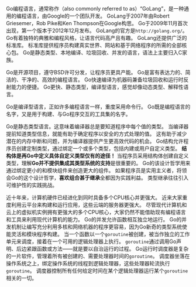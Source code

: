 Go编程语言，通常称作（also commonly referred to as）“GoLang”，是一种通用的编程语言，由Google的一个团队开发。
GoLang于2007年由Robert Griesemer，Rob Pike和Ken Thompson在Google构思。
Go于2009年11月首次出现，第一个版本于2012年12月发布。
GoLang的官方是`http://golang.org/`。
Go有着独特的典雅和编程风格，让语言代码高产且有趣。
GoLang还提供广泛的标准库。
标准库提供程序员构建真实世界、网站和基于网络程序的所需的全部核心包。
Go是静态类型、本地编译、垃圾回收、并发的语言，语法上主要归入C家族。

Go是开源项目，遵守BSD许可分发，让程序员更具产能。
Go是富有表达力的、简洁的、干净的、高效的编程语言。
Go快速编译为机器码兼备垃圾回收和运行时反射能力的便捷。
Go更快、静态类型，编译型语言，感觉却像动态类型、解释性语言。

Go是编译型语言，正如许多编程语言一样，重度采用命令行。
Go既是编程语言的名字，又是用于构建、与Go程序交互的工具集的名字。

Go是静态类型语言。这意味着编译器总是要知道程序中每个值的类型。
当编译器提前知道类型信息，就能有助于确定程序以安全的方式处理的值。
这有助于减少潜在的内存中断和问题，并为编译器提供产生更高效代码的机会。
Go结构允许程序员创建定制类型，通过绑定一个或多个类型，包括内建或用户自定义类型。
**结构体是再Go中定义具体自定义类型仅有的途径！**
当程序员采用结构体创建自定义类型，理解**Go并不提供集成其类型系统的支持**是很重要的。
Go的该设计哲学用来通过绑定更小的和模块组件来创造更大的组件。
如果程序员是实用主义者，将领会Go的这个设计哲学，**喜欢组合甚于继承**全都因为实践利益。
类型继承往往引入可维护性的实践挑战。

近十年来，计算机硬件已经进化到同时具备多个CPU核心并更强大。
近来大家重度利用云平台来构建和运行应用，这些云端的服务器更强大。
尽管现代计算机和云上的虚拟机实例拥有更强大的多个CPU核心，大家仍然不能借助现有编程语言和工具来利用现代计算机的能力。
Go的并发允许函数相互独立地运行。
Go的并发机制让编写充分利用多核和网络机器的程序更容易，因为Go新奇的类型系统使能灵活和模块程序构建。
当一个函数以一个`goroutine`被创建，被当作独立的工作单元来调度，接着在一个可用的逻辑处理器上执行。
`goroutine`通过调用Go声明、后边紧跟函数或方法——就是要以自治运行的过程。
Go运行时调度器是复杂的一片软件，管理着所有被创建的、需要处理器时间的`goroutine`。
调度器坐落在操作系统之上，绑定操作系统的线程到逻辑处理器，这些处理器轮流执行`goroutine`。
调度器控制所有任何给定时间在某个逻辑处理器运行某个`goroutine`相关的一切。